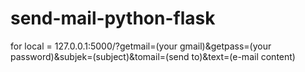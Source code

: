 # send-mail-python-flask


for local = 127.0.0.1:5000/?getmail=(your gmail)&getpass=(your password)&subjek=(subject)&tomail=(send to)&text=(e-mail content)
